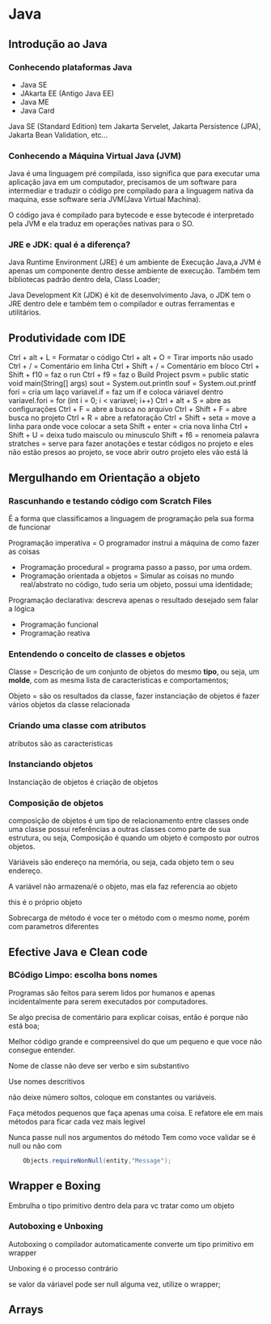 # Java

## Introdução ao Java

### Conhecendo plataformas Java

- Java SE
- JAkarta EE (Antigo Java EE)
- Java ME
- Java Card

Java SE (Standard Edition) tem Jakarta Servelet, Jakarta Persistence (JPA), Jakarta Bean Validation, etc...

### Conhecendo a Máquina Virtual Java (JVM)

Java é uma linguagem pré compilada, isso significa que para executar uma aplicação java em um computador, precisamos de um software para intermediar e traduzir o código pre compilado para a linguagem nativa da maquina, esse software seria JVM(Java Virtual Machina).

O código java é compilado para bytecode e esse bytecode é interpretado pela JVM e ela traduz em operações nativas para o SO.

### JRE e JDK: qual é a diferença?

Java Runtime Environment (JRE) é um ambiente de Execução Java,a JVM é apenas um componente dentro desse ambiente de execução. Também tem bibliotecas padrão dentro dela, Class Loader;

Java Development Kit (JDK) é kit de desenvolvimento Java, o JDK tem o JRE dentro dele e também tem o compilador e outras ferramentas e utilitários.

## Produtividade com IDE

Ctrl + alt + L = Formatar o código
Ctrl + alt + O = Tirar imports não usado
Ctrl + / = Comentário em linha
Ctrl + Shift + / = Comentário em bloco
Ctrl + Shift + f10 = faz o run
Ctrl + f9 = faz o Build Project
psvm = public static void main(String[] args)
sout = System.out.println
souf =  System.out.printf
fori = cria um laço
variavel.if = faz um if e coloca váriavel dentro
variavel.fori = for (int i = 0; i < variavel; i++)
Ctrl + alt + S = abre as configurações
Ctrl + F = abre a busca no arquivo
Ctrl + Shift + F = abre busca no projeto
Ctrl + R = abre a refatoração
Ctrl + Shift + seta = move a linha para onde voce colocar a seta
Shift + enter = cria nova linha
Ctrl + Shift + U = deixa tudo maisculo ou minusculo
Shift + f6 = renomeia palavra
stratches = serve para fazer anotações e testar códigos no projeto e eles não estão presos ao projeto, se voce abrir outro projeto eles vão está lá

## Mergulhando em Orientação a objeto

### Rascunhando e testando código com Scratch Files

É a forma que classificamos a linguagem de programação pela sua forma de funcionar

Programação imperativa = O programador instrui a máquina de como fazer as coisas

- Programação procedural = programa passo a passo, por uma ordem.
- Programação orientada a objetos = Simular as coisas no mundo real/abstrato no código, tudo seria um objeto, possui uma identidade;

Programação declarativa: descreva apenas o resultado desejado sem falar a lógica

- Programação funcional
- Programação reativa

### Entendendo o conceito de classes e objetos

Classe = Descrição de um conjunto de objetos do mesmo **tipo**, ou seja, um **molde**, com as mesma lista de caracteristicas e comportamentos;

Objeto = são os resultados da classe, fazer instanciação de objetos é fazer vários objetos da classe relacionada

### Criando uma classe com atributos

atributos são as caracteristicas

### Instanciando objetos

Instanciação de objetos é criação de objetos

### Composição de objetos

composição de objetos é um tipo de relacionamento entre classes onde uma classe possui referências a outras classes como parte de sua estrutura, ou seja, Composição é quando um objeto é composto por outros objetos.

Váriáveis são endereço na memória, ou seja, cada objeto tem o seu endereço.

A variável não armazena/é o objeto, mas ela faz referencia ao objeto

this é o próprio objeto

Sobrecarga de método é voce ter o método com o mesmo nome, porém com parametros diferentes

## Efective Java e Clean code

### BCódigo Limpo: escolha bons nomes
Programas são feitos para serem lidos por humanos e apenas incidentalmente para serem executados por computadores.

Se algo precisa de comentário para explicar coisas, então é porque não está boa;

Melhor código grande e compreensivel do que um pequeno e que voce não consegue entender.

Nome de classe não deve ser verbo e sim substantivo

Use nomes descritivos

não deixe número soltos, coloque em constantes ou variáveis.

Faça métodos pequenos que faça apenas uma coisa. E refatore ele em mais métodos para ficar cada vez mais legivel

Nunca passe null nos argumentos do método
Tem como voce validar se é null ou não com 
```Java
    Objects.requireNonNull(entity,"Message");
```

## Wrapper e Boxing

Embrulha o tipo primitivo dentro dela para vc tratar como um objeto

### Autoboxing e Unboxing

Autoboxing o compilador automaticamente converte um tipo primitivo em wrapper

Unboxing é o processo contrário

se valor da váriavel pode ser null alguma vez, utilize o wrapper;

## Arrays

